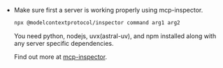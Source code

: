 * Make sure first a server is working properly using mcp-inspector. 

  ```bash
  npx @modelcontextprotocol/inspector command arg1 arg2
  ```
  You need python, nodejs, uvx(astral-uv), and npm installed along with any server specific dependencies.

  Find out more at [mcp-inspector](https://github.com/modelcontextprotocol/inspector).


